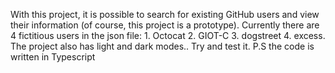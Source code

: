 With this project, it is possible to search for existing GitHub users and view their information (of course, this project is a prototype). Currently there are 4 fictitious users in the json file: 1. Octocat 2. GIOT-C 3. dogstreet 4. excess. The project also has light and dark modes.. Try and test it. P.S the code is written in Typescript
